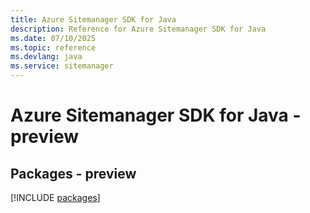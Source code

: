 ```yaml
---
title: Azure Sitemanager SDK for Java
description: Reference for Azure Sitemanager SDK for Java
ms.date: 07/10/2025
ms.topic: reference
ms.devlang: java
ms.service: sitemanager
---
```

# Azure Sitemanager SDK for Java - preview
## Packages - preview
[!INCLUDE [packages](sitemanager-index.md)]